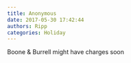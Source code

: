 ```yaml
---
title: Anonymous
date: 2017-05-30 17:42:44
authors: Ripp
categories: Holiday
---
```


 Boone &amp; Burrell might have charges soon
